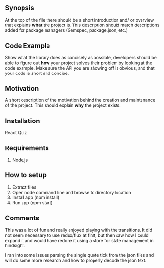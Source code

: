 ## Synopsis

At the top of the file there should be a short introduction and/ or overview that explains **what** the project is. This description should match descriptions added for package managers (Gemspec, package.json, etc.)

## Code Example

Show what the library does as concisely as possible, developers should be able to figure out **how** your project solves their problem by looking at the code example. Make sure the API you are showing off is obvious, and that your code is short and concise.

## Motivation

A short description of the motivation behind the creation and maintenance of the project. This should explain **why** the project exists.

## Installation

React Quiz

## Requirements
1. Node.js


## How to setup

1. Extract files
2. Open node command line and browse to directory location
3. Install app (npm install)
4. Run app (npm start)


## Comments 

This was a lot of fun and really enjoyed playing with the transitions. It did not seem necessary to use redux/flux at first, but then saw how I could expand it and would have redone it using a store for state management in hindsight.

I ran into some issues parsing the single quote tick from the json files and will do some more research and how to properly decode the json text.